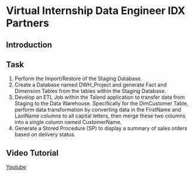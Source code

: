 # Virtual Internship Data Engineer IDX Partners
## Introduction 

## Task 
1. Perform the Import/Restore of the Staging Database.
2. Create a Database named DWH_Project and generate Fact and Dimension Tables from the tables within the Staging Database.
3. Develop an ETL Job within the Talend application to transfer data from Staging to the Data Warehouse. Specifically for the DimCustomer Table, perform data transformation by converting data in the FirstName and LastName columns to all capital letters, then merge these two columns into a single column named CustomerName.
4. Generate a Stored Procedure (SP) to display a summary of sales orders based on delivery status.

## Video Tutorial
[Youtube](https://youtu.be/8hc89P55rjg?si=DvhBDd5qFnNVs3Ew)
